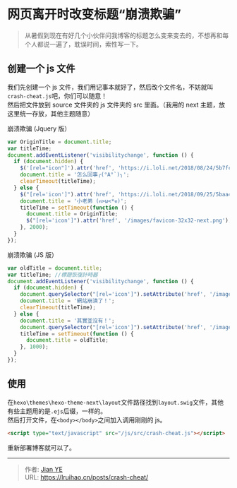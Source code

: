 # 网页离开时改变标题“崩溃欺骗”


> 从暑假到现在有好几个小伙伴问我博客的标题怎么变来变去的，不想再和每个人都说一遍了，耽误时间，索性写一下。

<!--more-->

## 创建一个 js 文件

我们先创建一个 js 文件，我们用记事本就好了，然后改个文件名，不妨就叫`crash-cheat.js`吧，你们可以随意！  
然后把文件放到 source 文件夹的 js 文件夹的 src 里面。（我用的 next 主题，放这里统一存放，其他主题随意）

崩溃欺骗 (Jquery 版）

```js 崩溃欺骗 (Jquery 版）
var OriginTitle = document.title;
var titleTime;
document.addEventListener('visibilitychange', function () {
  if (document.hidden) {
    $('[rel="icon"]').attr('href', 'https://i.loli.net/2018/08/24/5b7fcb00ed9bf.png');
    document.title = '怎么回事╭(°A°`)╮';
    clearTimeout(titleTime);
  } else {
    $("[rel='icon']").attr('href', 'https://i.loli.net/2018/09/25/5baa4f21661e7.png');
    document.title = '小老弟 (ฅ>ω<*ฅ)';
    titleTime = setTimeout(function () {
      document.title = OriginTitle;
      $("[rel='icon']").attr('href', '/images/favicon-32x32-next.png');
    }, 2000);
  }
});
```

崩溃欺骗 (JS 版）

```js 崩溃欺骗 (JS 版）
var oldTitle = document.title;
var titleTime; //標題恢復計時器
document.addEventListener('visibilitychange', function () {
  if (document.hidden) {
    document.querySelector("[rel='icon']").setAttribute('href', '/images/icons/favicon-32.png');
    document.title = '網站崩潰了！';
    clearTimeout(titleTime);
  } else {
    document.title = '其實並沒有！';
    document.querySelector("[rel='icon']").setAttribute('href', '/images/icons/crash.png');
    titleTime = setTimeout(function () {
      document.title = oldTitle;
    }, 1000);
  }
});
```

## 使用

在`hexo\themes\hexo-theme-next\layout`文件路径找到`layout.swig`文件，其他有些主题用的是`.ejs`后缀，一样的。  
然后打开文件，在`<body></body>`之间加入调用刚刚的 js。

```html
<script type="text/javascript" src="/js/src/crash-cheat.js"></script>
```

重新部署博客就可以了。


---

> 作者: [Jian YE](https://github.com/jianye0428)  
> URL: https://lruihao.cn/posts/crash-cheat/  

